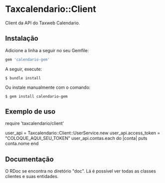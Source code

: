 # Taxcalendario::Client

Client da API do Taxweb Calendario.

## Instalação

Adicione a linha a seguir no seu Gemfile:

```ruby
gem 'calendario-gem'
```

A seguir, execute:

    $ bundle install

Ou instale manualmente com o comando:

    $ gem install calendario-gem

## Exemplo de uso

require 'taxcalendario/client'

user_api = Taxcalendario::Client::UserService.new
user_api.access_token = "COLOQUE_AQUI_SEU_TOKEN"
user_api.contas.each do |conta|
    puts conta.nome
end

## Documentação

O RDoc se encontra no diretório "doc". Lá é possível ver todas as classes clientes e suas entidades.

